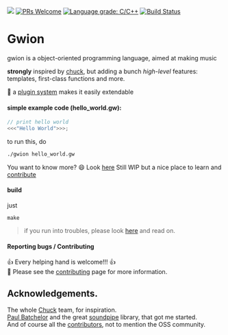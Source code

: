 ![](https://img.shields.io/badge/language-C-green.svg)
[![PRs Welcome](https://img.shields.io/badge/PRs-welcome-brightgreen.svg)](http://makeapullrequest.com)
[![Language grade: C/C++](https://img.shields.io/lgtm/grade/cpp/g/fennecdjay/Gwion.svg?logo=lgtm&logoWidth=18)](https://lgtm.com/projects/g/fennecdjay/Gwion/context:cpp)
[![Build Status](https://travis-ci.org/fennecdjay/Gwion.svg?branch=master)](https://travis-ci.org/fennecdjay/Gwion)
<!--[![Coveralls branch](https://img.shields.io/coveralls/fennecdjay/Gwion/master.svg)](https://coveralls.io/github/fennecdjay/Gwion?branch=master)-->
# Gwion
gwion is a object-oriented programming language, aimed at making music

**strongly** inspired by [chuck](http://chuck.stanford.edu/), but adding a bunch *high-level* features:  
	  templates, first-class functions and more.  

:gift: a [plugin system](https://github.com/fennecdjay/Gwion-plug) makes it easily extendable

#### simple example code (hello_world.gw):

```cpp
// print hello world
<<<"Hello World">>>;
```
to run this, do

```sh
./gwion hello_world.gw
```
You want to know more? :smile: Look [here](https://fennecdjay.github.io/gwion-docs/)
Still WIP but a nice place to learn and [contribute](https://github.com/fennecdjay/gwion-docs/issues)

#### build
just
```
make
```

> if you run into troubles, please look [here](https://github.com/fennecdjay/Gwion/blob/master/docs/Building.md) and read on.

#### Reporting bugs / Contributing

:+1: Every helping hand is welcome!!! :+1:  
:book: Please see the [contributing](.github/CONTRIBUTING.md) page for more information.

## Acknowledgements.
The whole [Chuck](http://chuck.cs.princeton.edu/) team, for inspiration.  
[Paul Batchelor](https://github.com/PaulBatchelor) and the great [soundpipe](https://github.com/PaulBatchelor/Soundpipe) library, that got me started.  
And of course all the [contributors](https://github.com/fennecdjay/Gwion/graphs/contributors), not to mention the OSS community.
